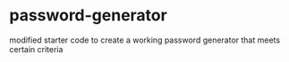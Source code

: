 # password-generator
modified starter code to create a working password generator that meets certain criteria 
